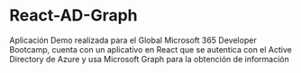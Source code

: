# React-AD-Graph
Aplicación Demo realizada para el Global Microsoft 365 Developer Bootcamp, cuenta con un aplicativo en React que se autentica con el Active Directory de Azure y usa Microsoft Graph para la obtención de información
